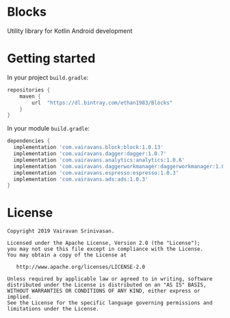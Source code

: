 # Blocks
Utility library for Kotlin Android development

# Getting started

In your project `build.gradle`:

```groovy
repositories {
    maven {
        url  "https://dl.bintray.com/ethan1983/Blocks"
    }
}
```

In your module `build.gradle`:

```groovy
dependencies {
  implementation 'com.vairavans.block:block:1.0.13'
  implementation 'com.vairavans.dagger:dagger:1.0.7'
  implementation 'com.vairavans.analytics:analytics:1.0.6'
  implementation 'com.vairavans.daggerworkmanager:daggerworkmanager:1.0.6'
  implementation 'com.vairavans.espresso:espresso:1.0.3'
  implementation 'com.vairavans.ads:ads:1.0.3'
}
```

# License

    Copyright 2019 Vairavan Srinivasan.

    Licensed under the Apache License, Version 2.0 (the "License");
    you may not use this file except in compliance with the License.
    You may obtain a copy of the License at

       http://www.apache.org/licenses/LICENSE-2.0

    Unless required by applicable law or agreed to in writing, software
    distributed under the License is distributed on an "AS IS" BASIS,
    WITHOUT WARRANTIES OR CONDITIONS OF ANY KIND, either express or implied.
    See the License for the specific language governing permissions and
    limitations under the License.
